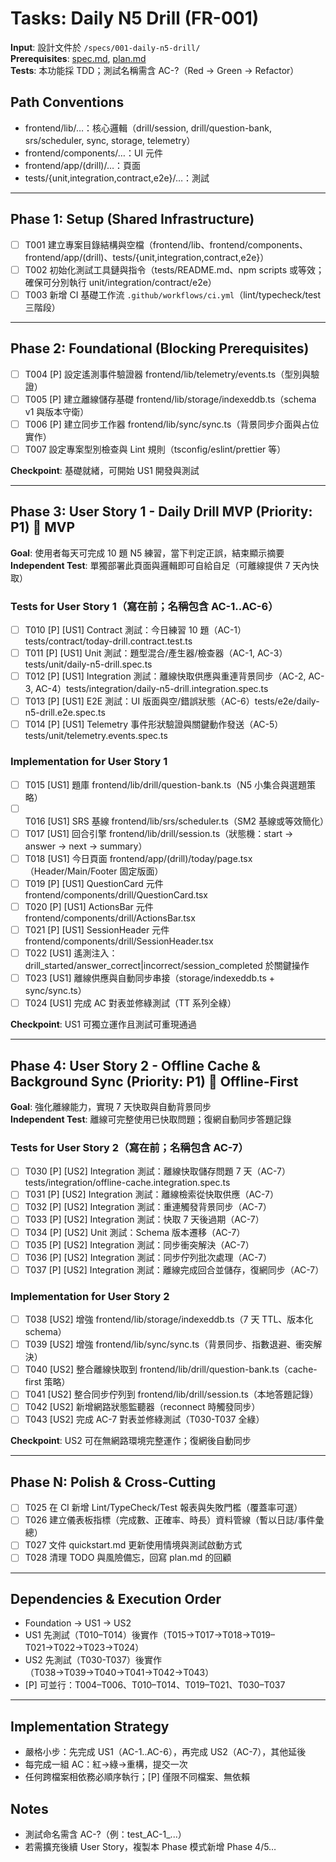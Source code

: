 # Tasks: Daily N5 Drill (FR-001)

**Input**: 設計文件於 `/specs/001-daily-n5-drill/`  
**Prerequisites**: [spec.md](specs/001-daily-n5-drill/spec.md), [plan.md](specs/001-daily-n5-drill/plan.md)  
**Tests**: 本功能採 TDD；測試名稱需含 AC-?（Red → Green → Refactor）

## Path Conventions

- frontend/lib/…：核心邏輯（drill/session, drill/question-bank, srs/scheduler, sync, storage, telemetry）
- frontend/components/…：UI 元件
- frontend/app/(drill)/…：頁面
- tests/{unit,integration,contract,e2e}/…：測試

---

## Phase 1: Setup (Shared Infrastructure)

- [ ] T001 建立專案目錄結構與空檔（frontend/lib、frontend/components、frontend/app/(drill)、tests/{unit,integration,contract,e2e}）
- [ ] T002 初始化測試工具鏈與指令（tests/README.md、npm scripts 或等效；確保可分別執行 unit/integration/contract/e2e）
- [ ] T003 新增 CI 基礎工作流 `.github/workflows/ci.yml`（lint/typecheck/test 三階段）

---

## Phase 2: Foundational (Blocking Prerequisites)

- [ ] T004 [P] 設定遙測事件驗證器 frontend/lib/telemetry/events.ts（型別與驗證）
- [ ] T005 [P] 建立離線儲存基礎 frontend/lib/storage/indexeddb.ts（schema v1 與版本守衛）
- [ ] T006 [P] 建立同步工作器 frontend/lib/sync/sync.ts（背景同步介面與占位實作）
- [ ] T007 設定專案型別檢查與 Lint 規則（tsconfig/eslint/prettier 等）

**Checkpoint**: 基礎就緒，可開始 US1 開發與測試

---

## Phase 3: User Story 1 - Daily Drill MVP (Priority: P1) 🎯 MVP

**Goal**: 使用者每天可完成 10 題 N5 練習，當下判定正誤，結束顯示摘要  
**Independent Test**: 單獨部署此頁面與邏輯即可自給自足（可離線提供 7 天內快取）

### Tests for User Story 1（寫在前；名稱包含 AC-1..AC-6）

- [ ] T010 [P] [US1] Contract 測試：今日練習 10 題（AC-1）tests/contract/today-drill.contract.test.ts
- [ ] T011 [P] [US1] Unit 測試：題型混合/產生器/檢查器（AC-1, AC-3）tests/unit/daily-n5-drill.spec.ts
- [ ] T012 [P] [US1] Integration 測試：離線快取供應與重連背景同步（AC-2, AC-3, AC-4）tests/integration/daily-n5-drill.integration.spec.ts
- [ ] T013 [P] [US1] E2E 測試：UI 版面與空/錯誤狀態（AC-6）tests/e2e/daily-n5-drill.e2e.spec.ts
- [ ] T014 [P] [US1] Telemetry 事件形狀驗證與關鍵動作發送（AC-5）tests/unit/telemetry.events.spec.ts

### Implementation for User Story 1

- [ ] T015 [US1] 題庫 frontend/lib/drill/question-bank.ts（N5 小集合與選題策略）
- [ ] T016 [US1] SRS 基線 frontend/lib/srs/scheduler.ts（SM2 基線或等效簡化）
- [ ] T017 [US1] 回合引擎 frontend/lib/drill/session.ts（狀態機：start → answer → next → summary）
- [ ] T018 [US1] 今日頁面 frontend/app/(drill)/today/page.tsx（Header/Main/Footer 固定版面）
- [ ] T019 [P] [US1] QuestionCard 元件 frontend/components/drill/QuestionCard.tsx
- [ ] T020 [P] [US1] ActionsBar 元件 frontend/components/drill/ActionsBar.tsx
- [ ] T021 [P] [US1] SessionHeader 元件 frontend/components/drill/SessionHeader.tsx
- [ ] T022 [US1] 遙測注入：drill_started/answer_correct|incorrect/session_completed 於關鍵操作
- [ ] T023 [US1] 離線供應與自動同步串接（storage/indexeddb.ts + sync/sync.ts）
- [ ] T024 [US1] 完成 AC 對表並修綠測試（TT 系列全綠）

**Checkpoint**: US1 可獨立運作且測試可重現通過

---

## Phase 4: User Story 2 - Offline Cache & Background Sync (Priority: P1) 🔄 Offline-First

**Goal**: 強化離線能力，實現 7 天快取與自動背景同步  
**Independent Test**: 離線可完整使用已快取問題；復網自動同步答題記錄

### Tests for User Story 2（寫在前；名稱包含 AC-7）

- [ ] T030 [P] [US2] Integration 測試：離線快取儲存問題 7 天（AC-7）tests/integration/offline-cache.integration.spec.ts
- [ ] T031 [P] [US2] Integration 測試：離線檢索從快取供應（AC-7）
- [ ] T032 [P] [US2] Integration 測試：重連觸發背景同步（AC-7）
- [ ] T033 [P] [US2] Integration 測試：快取 7 天後過期（AC-7）
- [ ] T034 [P] [US2] Unit 測試：Schema 版本遷移（AC-7）
- [ ] T035 [P] [US2] Integration 測試：同步衝突解決（AC-7）
- [ ] T036 [P] [US2] Integration 測試：同步佇列批次處理（AC-7）
- [ ] T037 [P] [US2] Integration 測試：離線完成回合並儲存，復網同步（AC-7）

### Implementation for User Story 2

- [ ] T038 [US2] 增強 frontend/lib/storage/indexeddb.ts（7 天 TTL、版本化 schema）
- [ ] T039 [US2] 增強 frontend/lib/sync/sync.ts（背景同步、指數退避、衝突解決）
- [ ] T040 [US2] 整合離線快取到 frontend/lib/drill/question-bank.ts（cache-first 策略）
- [ ] T041 [US2] 整合同步佇列到 frontend/lib/drill/session.ts（本地答題記錄）
- [ ] T042 [US2] 新增網路狀態監聽器（reconnect 時觸發同步）
- [ ] T043 [US2] 完成 AC-7 對表並修綠測試（T030-T037 全綠）

**Checkpoint**: US2 可在無網路環境完整運作；復網後自動同步

---

## Phase N: Polish & Cross-Cutting

- [ ] T025 在 CI 新增 Lint/TypeCheck/Test 報表與失敗門檻（覆蓋率可選）
- [ ] T026 建立儀表板指標（完成數、正確率、時長）資料管線（暫以日誌/事件彙總）
- [ ] T027 文件 quickstart.md 更新使用情境與測試啟動方式
- [ ] T028 清理 TODO 與風險備忘，回寫 plan.md 的回顧

---

## Dependencies & Execution Order

- Foundation → US1 → US2  
- US1 先測試（T010–T014）後實作（T015→T017→T018→T019–T021→T022→T023→T024）  
- US2 先測試（T030-T037）後實作（T038→T039→T040→T041→T042→T043）  
- [P] 可並行：T004–T006、T010–T014、T019–T021、T030–T037

---

## Implementation Strategy

- 嚴格小步：先完成 US1（AC-1..AC-6），再完成 US2（AC-7），其他延後  
- 每完成一組 AC：紅→綠→重構，提交一次  
- 任何跨檔案相依務必順序執行；[P] 僅限不同檔案、無依賴

## Notes

- 測試命名需含 AC-?（例：test_AC-1_...）  
- 若需擴充後續 User Story，複製本 Phase 模式新增 Phase 4/5…